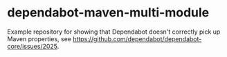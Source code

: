 # dependabot-maven-multi-module

Example repository for showing that Dependabot doesn't correctly pick up Maven properties, see https://github.com/dependabot/dependabot-core/issues/2025.
